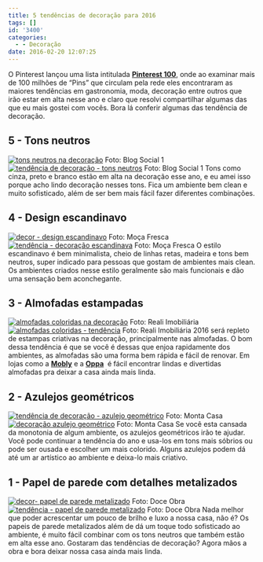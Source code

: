 ```yaml
---
title: 5 tendências de decoração para 2016
tags: []
id: '3400'
categories:
  - - Decoração
date: 2016-02-20 12:07:25
---
```


O Pinterest lançou uma lista intitulada **[Pinterest 100](https://www.pinterest.com/pinterest/pinterest-100-for-2016/)**, onde ao examinar mais de 100 milhões de “Pins” que circulam pela rede eles encontraram as maiores tendências em gastronomia, moda, decoração entre outros que irão estar em alta nesse ano e claro que resolvi compartilhar algumas das que eu mais gostei com vocês. Bora lá conferir algumas das tendência de decoração.

## 5 - Tons neutros

[![tons neutros na decoração ](/wp-content/uploads/2016/02/decoração-em-tons-de-cinza.jpg)](/wp-content/uploads/2016/02/decoração-em-tons-de-cinza.jpg) Foto: Blog Social 1 [![tendência de decoração - tons neutros](/wp-content/uploads/2016/02/tons-neutros-na-decoração.jpg)](/wp-content/uploads/2016/02/tons-neutros-na-decoração.jpg) Foto: Blog Social 1 Tons como cinza, preto e branco estão em alta na decoração esse ano, e eu amei isso porque acho lindo decoração nesses tons. Fica um ambiente bem clean e muito sofisticado, além de ser bem mais fácil fazer diferentes combinações.

## 4 - Design escandinavo

[![decor - design escandinavo ](/wp-content/uploads/2016/02/decoração-no-estilo-escandinavo.jpg)](/wp-content/uploads/2016/02/decoração-no-estilo-escandinavo.jpg) Foto: Moça Fresca [![tendência - decoração escandinava ](/wp-content/uploads/2016/02/Decor-design-escandinavo.jpg)](/wp-content/uploads/2016/02/Decor-design-escandinavo.jpg) Foto: Moça Fresca O estilo escandinavo é bem minimalista, cheio de linhas retas, madeira e tons bem neutros, super indicado para pessoas que gostam de ambientes mais clean. Os ambientes criados nesse estilo geralmente são mais funcionais e dão uma sensação bem aconchegante.

## 3 - Almofadas estampadas

[![almofadas coloridas na decoração ](/wp-content/uploads/2016/02/almofadas-na-decoração.jpg)](/wp-content/uploads/2016/02/almofadas-na-decoração.jpg) Foto: Reali Imobiliária [![almofadas coloridas - tendência ](/wp-content/uploads/2016/02/decor-almofadas-coloridas.jpg)](/wp-content/uploads/2016/02/decor-almofadas-coloridas.jpg) Foto: Reali Imobiliária 2016 será repleto de estampas criativas na decoração, principalmente nas almofadas. O bom dessa tendência é que se você é dessas que enjoa rapidamente dos ambientes, as almofadas são uma forma bem rápida e fácil de renovar. Em lojas como a **[Mobly](http://www.mobly.com.br/decoracao/almofadas/)** e a **[Oppa](http://www.oppa.com.br/decoracao/almofadas)**  é fácil encontrar lindas e divertidas almofadas pra deixar a casa ainda mais linda.

## 2 - Azulejos geométricos

[![tendência de decoração - azulejo geométrico ](/wp-content/uploads/2016/02/decor-azulejo-geométrico.jpg)](/wp-content/uploads/2016/02/decor-azulejo-geométrico.jpg) Foto: Monta Casa [![decoração azulejo geométrico ](/wp-content/uploads/2016/02/azulejo-geométrico-no-banheiro.jpg)](/wp-content/uploads/2016/02/azulejo-geométrico-no-banheiro.jpg) Foto: Monta Casa Se você esta cansada da monotonia de algum ambiente, os azulejos geométricos irão te ajudar. Você pode continuar a tendência do ano e usa-los em tons mais sóbrios ou pode ser ousada e escolher um mais colorido. Alguns azulejos podem dá até um ar artístico ao ambiente e deixa-lo mais criativo.

## 1 - Papel de parede com detalhes metalizados

[![decor- papel de parede metalizado ](/wp-content/uploads/2016/02/papel-metalizado.jpg)](/wp-content/uploads/2016/02/papel-metalizado.jpg) Foto: Doce Obra [![tendência - papel de parede metalizado ](/wp-content/uploads/2016/02/papel-metalizado-na-decoração.jpg)](/wp-content/uploads/2016/02/papel-metalizado-na-decoração.jpg) Foto: Doce Obra Nada melhor que poder acrescentar um pouco de brilho e luxo a nossa casa, não é? Os papeis de parede metalizados além de dá um toque todo sofisticado ao ambiente, é muito fácil combinar com os tons neutros que também estão em alta esse ano. Gostaram das tendências de decoração? Agora mãos a obra e bora deixar nossa casa ainda mais linda.
